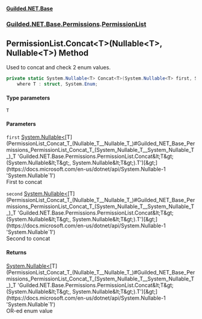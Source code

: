 
#### [Guilded.NET.Base](index 'index')
### [Guilded.NET.Base.Permissions](index#Guilded_NET_Base_Permissions 'Guilded.NET.Base.Permissions').[PermissionList](PermissionList 'Guilded.NET.Base.Permissions.PermissionList')
## PermissionList.Concat&lt;T&gt;(Nullable&lt;T&gt;, Nullable&lt;T&gt;) Method
Used to concat and check 2 enum values.  
```csharp
private static System.Nullable<T> Concat<T>(System.Nullable<T> first, System.Nullable<T> second)
    where T : struct, System.Enum;
```

#### Type parameters
<a name='Guilded_NET_Base_Permissions_PermissionList_Concat_T_(System_Nullable_T__System_Nullable_T_)_T'></a>
`T`  
  

#### Parameters
<a name='Guilded_NET_Base_Permissions_PermissionList_Concat_T_(System_Nullable_T__System_Nullable_T_)_first'></a>
`first` [System.Nullable&lt;](https://docs.microsoft.com/en-us/dotnet/api/System.Nullable-1 'System.Nullable`1')[T](PermissionList_Concat_T_(Nullable_T__Nullable_T_)#Guilded_NET_Base_Permissions_PermissionList_Concat_T_(System_Nullable_T__System_Nullable_T_)_T 'Guilded.NET.Base.Permissions.PermissionList.Concat&lt;T&gt;(System.Nullable&lt;T&gt;, System.Nullable&lt;T&gt;).T')[&gt;](https://docs.microsoft.com/en-us/dotnet/api/System.Nullable-1 'System.Nullable`1')  
First to concat
  
<a name='Guilded_NET_Base_Permissions_PermissionList_Concat_T_(System_Nullable_T__System_Nullable_T_)_second'></a>
`second` [System.Nullable&lt;](https://docs.microsoft.com/en-us/dotnet/api/System.Nullable-1 'System.Nullable`1')[T](PermissionList_Concat_T_(Nullable_T__Nullable_T_)#Guilded_NET_Base_Permissions_PermissionList_Concat_T_(System_Nullable_T__System_Nullable_T_)_T 'Guilded.NET.Base.Permissions.PermissionList.Concat&lt;T&gt;(System.Nullable&lt;T&gt;, System.Nullable&lt;T&gt;).T')[&gt;](https://docs.microsoft.com/en-us/dotnet/api/System.Nullable-1 'System.Nullable`1')  
Second to concat
  

#### Returns
[System.Nullable&lt;](https://docs.microsoft.com/en-us/dotnet/api/System.Nullable-1 'System.Nullable`1')[T](PermissionList_Concat_T_(Nullable_T__Nullable_T_)#Guilded_NET_Base_Permissions_PermissionList_Concat_T_(System_Nullable_T__System_Nullable_T_)_T 'Guilded.NET.Base.Permissions.PermissionList.Concat&lt;T&gt;(System.Nullable&lt;T&gt;, System.Nullable&lt;T&gt;).T')[&gt;](https://docs.microsoft.com/en-us/dotnet/api/System.Nullable-1 'System.Nullable`1')  
OR-ed enum value
